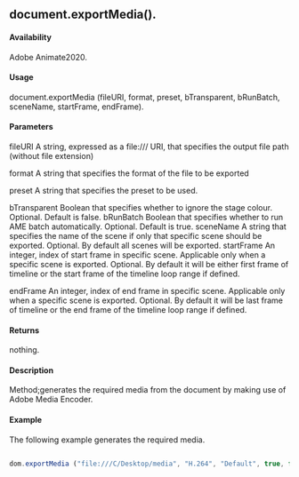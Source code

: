 ## document.exportMedia().

#### Availability

Adobe Animate2020.

#### Usage
document.exportMedia (fileURI, format, preset, bTransparent, bRunBatch, sceneName, startFrame, endFrame).

#### Parameters
fileURI A string, expressed as a file:/// URI, that specifies the output file path (without file extension)

format A string that specifies the format of the file to be exported

preset A string that specifies the preset to be used.

bTransparent Boolean that specifies whether to ignore the stage colour. Optional. Default is false.
bRunBatch Boolean that specifies whether to run AME batch automatically. Optional. Default is true.
sceneName A string that specifies the name of the scene if only that specific scene should be exported. Optional. By default all scenes will be exported.
startFrame An integer, index of start frame in specific scene. Applicable only when a specific scene is exported. Optional. By default it will be either first frame of timeline or the start frame of the timeline loop range if defined.

endFrame An integer, index of end frame in specific scene. Applicable only when a specific scene is exported. Optional. By default it will be last frame of timeline or the end frame of the timeline loop range if defined.

#### Returns

nothing.

#### Description

Method;generates the required media from the document by making use of Adobe Media Encoder.

#### Example
The following example generates the required media. 

```javascript

dom.exportMedia ("file:///C/Desktop/media", "H.264", "Default", true, false, "Scene 1", 20, 85);

```

